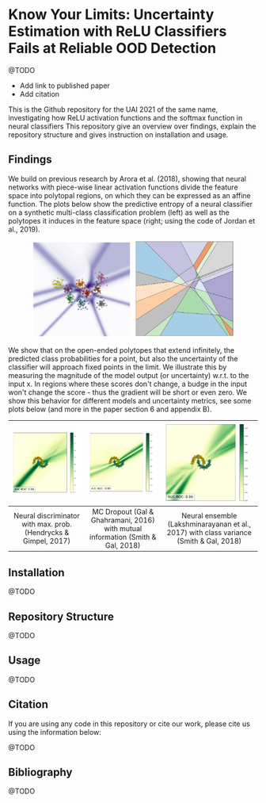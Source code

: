 # Know Your Limits: Uncertainty Estimation with ReLU Classifiers Fails at Reliable OOD Detection

@TODO
* Add link to published paper
* Add citation 

This is the Github repository for the UAI 2021 of the same name, investigating 
how ReLU activation functions and the softmax function in neural classifiers 
This repository give an overview over findings, explain the repository structure and gives instruction on installation 
and usage. 

## Findings 

We build on previous research by Arora et al. (2018), showing that neural networks with piece-wise linear activation 
functions divide the feature space into polytopal regions, on which they can be expressed as an affine function. The 
plots below show the predictive entropy of a neural classifier on a synthetic multi-class classification problem (left)
as well as the polytopes it induces in the feature space (right; using the code of Jordan et al., 2019).

<p align="middle">
    <img src="plots/uncertainty.png" width="40%" />
    <img src="plots/polytopes.png" width="40%" />
</p>

We show that on the open-ended polytopes that extend infinitely, the predicted class probabilities for a point, but also 
the uncertainty of the classifier will approach fixed points in the limit. We illustrate this by measuring the magnitude
of the model output (or uncertainty) w.r.t. to the input x. In regions where these scores don't change, a budge in the
input won't change the score - thus the gradient will be short or even zero. We show this behavior for different models 
and uncertainty metrics, see some plots below (and more in the paper section 6 and appendix B).

![](plots/nn_max_prob_grads.png) | ![](plots/mcdropout_mutual_information_grads.png) | ![](plots/nnensemble_var_grads.png) |
|:------------------------------:|:-------------------------------------------------:|:-----------------------------------:|
Neural discriminator with max. prob. (Hendrycks & Gimpel, 2017) |  MC Dropout (Gal & Ghahramani, 2016) with mutual information (Smith & Gal, 2018) | Neural ensemble (Lakshminarayanan et al., 2017) with class variance (Smith & Gal, 2018) | 




## Installation

@TODO 

## Repository Structure

@TODO

## Usage

@TODO

## Citation

If you are using any code in this repository or cite our work, please cite us using the 
information below:

@TODO

## Bibliography 

@TODO